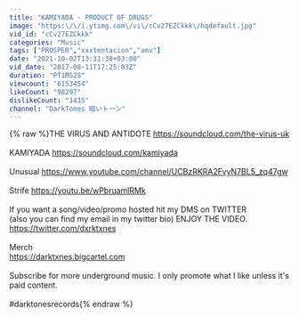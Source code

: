 ```yaml
---
title: "KAMIYADA - PRODUCT OF DRUGS"
image: "https:\/\/i.ytimg.com\/vi\/cCv27EZCkkk\/hqdefault.jpg"
vid_id: "cCv27EZCkkk"
categories: "Music"
tags: ["PROSPER","xxxtentacion","amv"]
date: "2021-10-02T13:31:38+03:00"
vid_date: "2017-08-11T17:25:03Z"
duration: "PT1M52S"
viewcount: "6153454"
likeCount: "98297"
dislikeCount: "1435"
channel: "DarkTones 暗いトーン"
---
```

{% raw %}THE VIRUS AND ANTIDOTE <a rel="nofollow" target="blank" href="https://soundcloud.com/the-virus-uk">https://soundcloud.com/the-virus-uk</a><br /><br />KAMIYADA <a rel="nofollow" target="blank" href="https://soundcloud.com/kamiyada">https://soundcloud.com/kamiyada</a><br /><br />Unusual <a rel="nofollow" target="blank" href="https://www.youtube.com/channel/UCBzRKRA2FvyN7BL5_zq47gw">https://www.youtube.com/channel/UCBzRKRA2FvyN7BL5_zq47gw</a><br /><br />Strife <a rel="nofollow" target="blank" href="https://youtu.be/wPbruamlRMk">https://youtu.be/wPbruamlRMk</a><br /><br />If you want a song/video/promo hosted hit my DMS on TWITTER<br />(also you can find my email in my twitter bio) ENJOY THE VIDEO.<br /><a rel="nofollow" target="blank" href="https://twitter.com/dxrktxnes">https://twitter.com/dxrktxnes</a><br /><br />Merch<br /><a rel="nofollow" target="blank" href="https://darktxnes.bigcartel.com">https://darktxnes.bigcartel.com</a><br /><br />Subscribe for more underground music. I only promote what I like unless it's paid content.<br /><br />#darktonesrecords{% endraw %}
